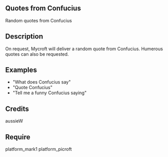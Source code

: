 ## Quotes from Confucius
Random quotes from Confucius

## Description 
On request, Mycroft will deliver a random quote from Confucius. Humerous quotes can also be requested.

## Examples 
* "What does Confucius say"
* "Quote Confucius"
* "Tell me a funny Confucius saying"

## Credits 
aussieW

## Require 
platform_mark1 platform_picroft 
